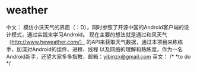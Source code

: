 # weather
中文：
模仿小沃天气的界面（：D），同时参照了开源中国的Android客户端的设计模式，通过实践来学习Android。
现在主要的想法就是通过和风天气 （http://www.heweather.com/） 的API来获取天气数据，通过本项目来练练手，加深对Android的组件、进程、线程
以及网络的理解和熟练度。作为一名Android新手，还望大家多多指教，邮箱：yibinzx@gmail.com
英文：
/*
*to do
*/
